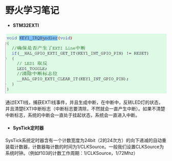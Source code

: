 #  野火学习笔记

- #### STM32EXTI

![image-20230816172153635](STM32EXTI.assets/image-20230816172153635.png)

通过EXTI线，捕获EXTI线事件，并且生成中断，在中断中，反转LED灯的状态，并且清楚EXTI中断标志（中断标志要清除，不然就会一直产生中断）。如果不清楚中断标志，系统的中断会一直处于挂起状态，系统会一直进入中断。  

- #### SysTick定时器

SysTick系统定时器含有一个计数宽度为24bit（2的24次方）的向下递减的自动重装载计数器，计数器每计数的时间为1/CLKSource。一般我们设置CLKSource为系统时钟。（例如f103的计数工作周期：1/CLKSource，1/72Mhz） 

